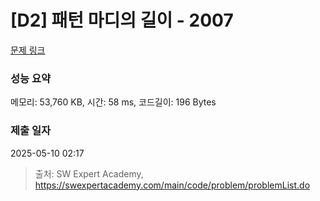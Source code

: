 # [D2] 패턴 마디의 길이 - 2007 

[문제 링크](https://swexpertacademy.com/main/code/problem/problemDetail.do?contestProbId=AV5P1kNKAl8DFAUq) 

### 성능 요약

메모리: 53,760 KB, 시간: 58 ms, 코드길이: 196 Bytes

### 제출 일자

2025-05-10 02:17



> 출처: SW Expert Academy, https://swexpertacademy.com/main/code/problem/problemList.do